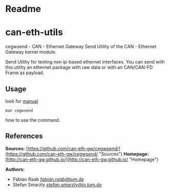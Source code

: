 Readme
======

can-eth-utils
=============

cegwsend - CAN - Ethernet Gateway Send Utility of the CAN - Ethernet Gateway kernel module.

Send Utility for testing non ip-based ethernet interfaces. You can send with this utility an ethernet package with raw data or with an CAN/CAN-FD Frame as payload.

Usage
-----

look for [manual](https://github.com/can-eth-gw/cegwsend/blob/master/man/cegwsend.1.md)

	man cegwsend

how to use the command.

References
----------

__Sources:__
  [https://github.com/can-eth-gw/cegwsend/](https://github.com/can-eth-gw/cegwsend/ "Sources")
__Homepage:__
  [http://can-eth-gw.github.io/](http://can-eth-gw.github.io/ "Homepage")

__Authors:__

   + Fabian Raab _<fabian.raab@tum.de>_
   + Stefan Smarzly _<stefan.smarzly@in.tum.de>_
